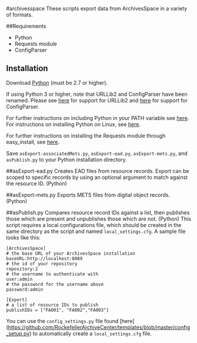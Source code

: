 #archivesspace
These scripts export data from ArchivesSpace in a variety of formats.

##Requirements
*   Python
*   Requests module
*   ConfigParser

## Installation

Download [Python](https://www.python.org/downloads/) (must be 2.7 or higher).

If using Python 3 or higher, note that URLLib2 and ConfigParser have been renamed. Please see [here](http://stackoverflow.com/questions/16597865/is-there-a-library-for-urllib2-for-python-which-we-can-download) for support for URLLib2 and [here](http://stackoverflow.com/questions/14087598/python-3-3-importerror-no-module-named-configparser) for support for ConfigParser. 

For further instructions on including Python in your PATH variable see [here](https://docs.python.org/2/using/windows.html).
For instructions on installing Python on Linux, see [here](http://docs.python-guide.org/en/latest/starting/install/linux/).

For further instructions on installing the Requests module through easy_install, see [here](http://stackoverflow.com/questions/17309288/importerror-no-module-named-requests).

Save `asExport-associatedMets.py`, `asExport-ead.py`, `asExport-mets.py`, and `asPublish.py` to your Python installation directory.

##asExport-ead.py
Creates EAD files from resource records. Export can be scoped to specific records by using an optional argument to match against the resource ID. (Python)

##asExport-mets.py
Exports METS files from digital object records. (Python)

##asPublish.py
Compares resource record IDs against a list, then publishes those which are present and unpublishes those which are not. (Python)
This script requires a local configurations file, which should be created in the same directory as the script and named `local_settings.cfg`. A sample file looks like this:

    [ArchivesSpace]
    # the base URL of your ArchivesSpace installation
    baseURL:http://localhost:8089
    # the id of your repository
    repository:2
    # the username to authenticate with
    user:admin
    # the password for the username above
    password:admin

    [Export]
    # a list of resource IDs to publish
    publishIDs = ["FA001", "FA002","FA003"]

You can use the `config_settings.py` file found [here] (https://github.com/RockefellerArchiveCenter/templates/blob/master/config_setup.py) to automatically create a `local_settings.cfg` file.
